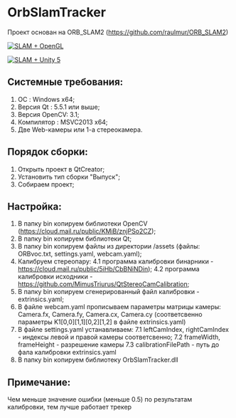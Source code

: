 ﻿# OrbSlamTracker

Проект основан на ORB_SLAM2 (https://github.com/raulmur/ORB_SLAM2)

[![SLAM + OpenGL](http://img.youtube.com/vi/oA76ZAMNR90/0.jpg)](http://www.youtube.com/watch?v=oA76ZAMNR90 "")

[![SLAM + Unity 5](http://img.youtube.com/vi/SGa-UU-WdEA/0.jpg)](http://www.youtube.com/watch?v=SGa-UU-WdEA "")

Системные требования:
----------------------------------------------
1. ОС			: Windows x64;
2. Версия Qt	: 5.5.1 или выше;
3. Версия OpenCV: 3.1;
4. Компилятор	: MSVC2013 x64;
5. Две Web-камеры или 1-а стереокамера.

Порядок сборки:
----------------------------------------------
1. Открыть проект в QtCreator;
2. Установить тип сборки "Выпуск";
3. Собираем проект;

Настройка:
----------------------------------------------
1. В папку bin копируем библиотеки OpenCV (https://cloud.mail.ru/public/KMiB/znjPSo2CZ);
2. В папку bin копируем библиотеки Qt;
3. В папку bin копируем файлы из директории /assets (файлы: ORBvoc.txt, settings.yaml, webcam.yaml);
4. Калибруем стереопару:
 4.1 программа калибровки бинарники - https://cloud.mail.ru/public/5iHb/CbBNiNDin);
 4.2 программа калибровки исходники - https://github.com/MimusTriurus/QtStereoCamCalibration;
5. В папку bin копируем сгенерированный файл калибровки - extrinsics.yaml;
6. В файле webcam.yaml прописываем параметры матрицы камеры: Camera.fx, Camera.fy, Camera.cx, Camera.cy (соответсвенно параметры K1[0,0][1,1][0,2][1,2] в файле extrinsics.yaml)
7. В файле settings.yaml устанавливаем:
	7.1 leftCamIndex, rightCamIndex - индексы левой и правой камеры соответсвенно;
	7.2 frameWidth, frameHeight - разрешение камеры
	7.3 calibrationFilePath - путь до фала калибровки extrinsics.yaml
8. В папку bin копируем библиотеку OrbSlamTracker.dll

Примечание:
----------------------------------------------
Чем меньше значение ошибки (меньше 0.5) по результатам калибровки, тем лучше работает трекер 


